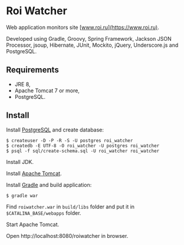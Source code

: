 Roi Watcher
===========

Web application monitors site [www.roi.ru](https://www.roi.ru).

Developed using Gradle, Groovy, Spring Framework, Jackson JSON Processor, jsoup, Hibernate, JUnit, Mockito, jQuery,
Underscore.js and PostgreSQL.

## Requirements

* JRE 8,
* Apache Tomcat 7 or more,
* PostgreSQL.

## Install

Install [PostgreSQL](https://www.postgresql.org) and create database:

```
$ createuser -D -P -R -S -U postgres roi_watcher
$ createdb -E UTF-8 -O roi_watcher -U postgres roi_watcher
$ psql -f sql/create-schema.sql -U roi_watcher roi_watcher
```

Install JDK.

Install [Apache Tomcat](https://tomcat.apache.org/).

Install [Gradle](https://gradle.org) and build application:

```
$ gradle war
```

Find `roiwatcher.war` in `build/libs` folder and put it in `$CATALINA_BASE/webapps` folder.

Start Apache Tomcat.

Open http://localhost:8080/roiwatcher in browser.
